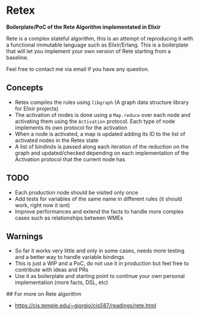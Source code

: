 # Retex

**Boilerplate/PoC of the Rete Algorithm implementated in Elixir**

Rete is a complex stateful algorithm, this is an attempt of reproducing it with a functional immutable language
such as Elixir/Erlang. This is a boilerplate that will let you implement your own version of Rete starting from a baseline.

Feel free to contact me via email if you have any question. 

## Concepts

- Retex compiles the rules using `libgraph` (A graph data structure library for Elixir projects)
- The activation of nodes is done using a `Map.reduce` over each node and activating them
using the `Activation` protocol. Each type of node implements its own protocol for the activation
- When a node is activated, a map is updated adding its ID to the list of activated nodes in the Retex state
- A list of bindinds is passed along each iteration of the reduction on the graph and updated/checked depending on each implementation of the Activation protocol that the current node has


## TODO

- Each production node should be visited only once
- Add tests for variables of the same name in different rules (it should work, right now it isnt)
- Improve performances and extend the facts to handle more complex cases such as relationships between WMEs


## Warnings

- So far it works very little and only in some cases, needs more testing and a better way to handle variable bindings
- This is just a WIP and a PoC, do not use it in production but feel free to contribute with ideas and PRs
- Use it as boilerplate and starting point to continue your own personal implementation (more facts, DSL, etc)

## For more on Rete algorithm
- https://cis.temple.edu/~giorgio/cis587/readings/rete.html
